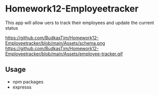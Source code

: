 # Homework12-Employeetracker
This app will allow uers to track their employees and update the current status

https://github.com/BudkasTim/Homework12-Employeetracker/blob/main/Assets/schema.png
https://github.com/BudkasTim/Homework12-Employeetracker/blob/main/Assets/employee-tracker.gif



## Usage
* npm packages
* expresss